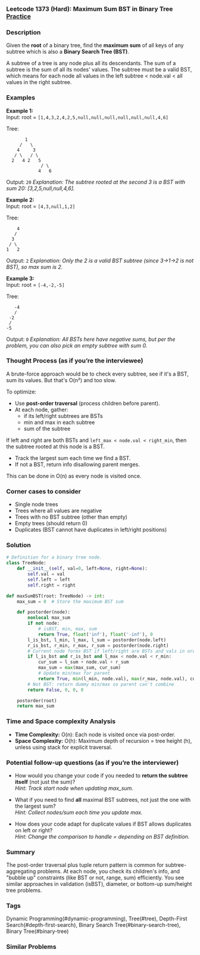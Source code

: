 ### Leetcode 1373 (Hard): Maximum Sum BST in Binary Tree [Practice](https://leetcode.com/problems/maximum-sum-bst-in-binary-tree)

### Description  
Given the **root** of a binary tree, find the **maximum sum** of all keys of any subtree which is also a **Binary Search Tree (BST)**. 

A subtree of a tree is any node plus all its descendants. The sum of a subtree is the sum of all its nodes' values. The subtree must be a valid BST, which means for each node all values in the left subtree < node.val < all values in the right subtree.

### Examples  

**Example 1:**  
Input: root = `[1,4,3,2,4,2,5,null,null,null,null,null,null,4,6]`

Tree:
```
       1
     /   \
    4     3
   / \   / \
  2   4 2   5
             / \
            4   6
```
Output: `20`
*Explanation: The subtree rooted at the second 3 is a BST with sum 20: [3,2,5,null,null,4,6].*

**Example 2:**  
Input: root = `[4,3,null,1,2]`

Tree:
```
    4
   /
  3
 / \
1   2
```
Output: `2`
*Explanation: Only the 2 is a valid BST subtree (since 3->1->2 is not BST), so max sum is 2.*

**Example 3:**  
Input: root = `[-4,-2,-5]`

Tree:
```
   -4
   /
 -2
 /
-5
```
Output: `0`
*Explanation: All BSTs here have negative sums, but per the problem, you can also pick an empty subtree with sum 0.*

### Thought Process (as if you’re the interviewee)  
A brute-force approach would be to check every subtree, see if it's a BST, sum its values. But that's O(n²) and too slow.

To optimize: 
- Use **post-order traversal** (process children before parent).
- At each node, gather: 
  - if its left/right subtrees are BSTs
  - min and max in each subtree
  - sum of the subtree

If left and right are both BSTs and `left_max < node.val < right_min`, then the subtree rooted at this node is a BST.
- Track the largest sum each time we find a BST.
- If not a BST, return info disallowing parent merges.

This can be done in O(n) as every node is visited once.

### Corner cases to consider  
- Single node trees
- Trees where all values are negative
- Trees with no BST subtree (other than empty)
- Empty trees (should return 0)
- Duplicates (BST cannot have duplicates in left/right positions)

### Solution

```python
# Definition for a binary tree node.
class TreeNode:
    def __init__(self, val=0, left=None, right=None):
        self.val = val
        self.left = left
        self.right = right

def maxSumBST(root: TreeNode) -> int:
    max_sum = 0  # Store the maximum BST sum

    def postorder(node):
        nonlocal max_sum
        if not node:
            # isBST, min, max, sum
            return True, float('inf'), float('-inf'), 0
        l_is_bst, l_min, l_max, l_sum = postorder(node.left)
        r_is_bst, r_min, r_max, r_sum = postorder(node.right)
        # Current node forms BST if left/right are BSTs and vals in order
        if l_is_bst and r_is_bst and l_max < node.val < r_min:
            cur_sum = l_sum + node.val + r_sum
            max_sum = max(max_sum, cur_sum)
            # Update min/max for parent
            return True, min(l_min, node.val), max(r_max, node.val), cur_sum
        # Not BST: return dummy min/max so parent can't combine
        return False, 0, 0, 0

    postorder(root)
    return max_sum
```

### Time and Space complexity Analysis  
- **Time Complexity:** O(n): Each node is visited once via post-order.
- **Space Complexity:** O(h): Maximum depth of recursion = tree height (h), unless using stack for explicit traversal.

### Potential follow-up questions (as if you’re the interviewer)  

- How would you change your code if you needed to **return the subtree itself** (not just the sum)?  
  *Hint: Track start node when updating max_sum.*

- What if you need to find **all** maximal BST subtrees, not just the one with the largest sum?  
  *Hint: Collect nodes/sum each time you update max.*

- How does your code adapt for duplicate values if BST allows duplicates on left or right?  
  *Hint: Change the comparison to handle = depending on BST definition.*

### Summary
The post-order traversal plus tuple return pattern is common for subtree-aggregating problems. At each node, you check its children's info, and "bubble up" constraints (like BST or not, range, sum) efficiently. You see similar approaches in validation (isBST), diameter, or bottom-up sum/height tree problems.

### Tags
Dynamic Programming(#dynamic-programming), Tree(#tree), Depth-First Search(#depth-first-search), Binary Search Tree(#binary-search-tree), Binary Tree(#binary-tree)

### Similar Problems
